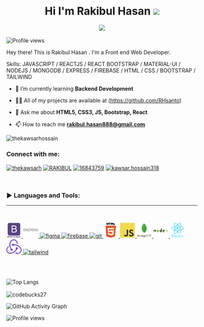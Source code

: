 <h1 align="center">Hi I'm Rakibul Hasan 
   <img src="https://media.giphy.com/media/hvRJCLFzcasrR4ia7z/giphy.gif" width="28">
</h1>
<p align="center">
  <a href="https://github.com/RHsanto"><img src="https://readme-typing-svg.herokuapp.com/?lines=Self%20Taught%20Programmer;Front%20End%20Developer;1.5%2B%20years%20of%20coding%20experience;Always%20learning%20new%20things&center=true&width=380&height=45"></a>
</p>

![Profile views](https://gpvc.arturio.dev/RHsanto) 

Hey there! This is Rakibul Hasan . I'm a Front end Web Developer.

Skills:  JAVASCRIPT / REACTJS / REACT BOOTSTRAP / MATERIAL-UI / NODEJS / MONGODB / EXPRESS / FIREBASE / HTML / CSS / BOOTSTRAP / TAILWIND 
 

- 🌱 I’m currently learning **Backend Development**

- 👨‍💻 All of my projects are available at (https://github.com/RHsanto)

- 💬 Ask me about **HTML5, CSS3, JS, Bootstrap, React**

- 📫 How to reach me **rakibul.hasan888@gmail.com**
<p align="left"> <img src="https://komarev.com/ghpvc/?username=RHsanto&label=Profile%20views&color=0e75b6&style=flat" alt="thekawsarhossain" /> </p>

<h3 align="left">Connect with me:</h3>
<p align="left">

<a href="https://twitter.com/thekawsarh" target="blank"><img align="center" src="https://raw.githubusercontent.com/rahuldkjain/github-profile-readme-generator/master/src/images/icons/Social/twitter.svg" alt="thekawsarh" height="30" width="40" /></a>
<a href="https://www.linkedin.com/in/rakibul-hasan-santo" target="blank"><img align="center" src="https://raw.githubusercontent.com/rahuldkjain/github-profile-readme-generator/master/src/images/icons/Social/linked-in-alt.svg" alt="RAKIBUL" height="30" width="40" /></a>
<a href="https://stackoverflow.com/users/16844926/rakib-ul-hasan" target="blank"><img align="center" src="https://raw.githubusercontent.com/rahuldkjain/github-profile-readme-generator/master/src/images/icons/Social/stack-overflow.svg" alt="16843759" height="30" width="40" /></a>
<a href="https://www.facebook.com/RakibUlSanto20" target="blank"><img align="center" src="https://raw.githubusercontent.com/rahuldkjain/github-profile-readme-generator/master/src/images/icons/Social/facebook.svg" alt="kawsar.hossain318" height="30" width="40" /></a>

</p>
<br/>
<h3 align="left">▶ Languages and Tools:</h3>
<hr/>
<br/>
<p align="left"> 
<a href="https://getbootstrap.com" target="_blank"> <img src="https://raw.githubusercontent.com/devicons/devicon/master/icons/bootstrap/bootstrap-plain-wordmark.svg" alt="bootstrap" width="40" height="40"/> </a><a href="https://expressjs.com" target="_blank"> <img src="https://raw.githubusercontent.com/devicons/devicon/master/icons/express/express-original-wordmark.svg" alt="express" width="40" height="40"/> </a> <a href="https://www.figma.com/" target="_blank"> <img src="https://www.vectorlogo.zone/logos/figma/figma-icon.svg" alt="figma" width="40" height="40"/> </a> <a href="https://firebase.google.com/" target="_blank"> <img src="https://www.vectorlogo.zone/logos/firebase/firebase-icon.svg" alt="firebase" width="40" height="40"/> </a> <a href="https://git-scm.com/" target="_blank"> <img src="https://www.vectorlogo.zone/logos/git-scm/git-scm-icon.svg" alt="git" width="40" height="40"/> </a> 
 <a href="https://www.w3.org/html/" target="_blank"> <img src="https://raw.githubusercontent.com/devicons/devicon/master/icons/html5/html5-original-wordmark.svg" alt="html5" width="40" height="40"/> </a><a href="https://developer.mozilla.org/en-US/docs/Web/JavaScript" target="_blank"> <img src="https://raw.githubusercontent.com/devicons/devicon/master/icons/javascript/javascript-original.svg" alt="javascript" width="40" height="40"/> </a> <a href="https://www.mongodb.com/" target="_blank"> <img src="https://raw.githubusercontent.com/devicons/devicon/master/icons/mongodb/mongodb-original-wordmark.svg" alt="mongodb" width="40" height="40"/> </a><a href="https://nodejs.org" target="_blank"> <img src="https://raw.githubusercontent.com/devicons/devicon/master/icons/nodejs/nodejs-original-wordmark.svg" alt="nodejs" width="40" height="40"/> </a><a href="https://reactjs.org/" target="_blank"> <img src="https://raw.githubusercontent.com/devicons/devicon/master/icons/react/react-original-wordmark.svg" alt="react" width="40" height="40"/> </a> <a href="https://redux.js.org" target="_blank"> <img src="https://raw.githubusercontent.com/devicons/devicon/master/icons/redux/redux-original.svg" alt="redux" width="40" height="40"/> </a> <a href="https://tailwindcss.com/" target="_blank"> <img src="https://www.vectorlogo.zone/logos/tailwindcss/tailwindcss-icon.svg" alt="tailwind" width="40" height="40"/> </a>
 
 </p>

<br/>
<br/>

![Top Langs](https://github-readme-stats.vercel.app/api/top-langs/?username=RHsanto)

 <p>
   <img align="center" src="https://github-readme-stats.vercel.app/api?username=RHsanto&show_icons=true&locale=en" alt="codebucks27" /></p>
 
![GitHub Activity Graph](https://activity-graph.herokuapp.com/graph?username=RHsanto)  

![Profile views](https://gpvc.arturio.dev/RHsanto)  
